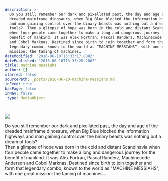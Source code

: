 ```yaml
---
description: >-
  Do you still remember our dark and pixellated past, the day and age of the
  dreaded mainframe dinosaurs, when Big Blue blocked the information highways
  and man gaining control over the binary beasts was nothing but a dream of
  fools?  Then a glimpse of hope was born in the cold and distant Scandinavia
  when four people came together to make a long and dangerous journey for the
  benefit of mankind. It was Alex Fortran, Pascal Randerz, Machinecode Anderson
  and Cobol Marknas. Destined since birth to join together and form that
  legendary combo, known to the world as “MACHINE MESSIAHS”, with one great
  mission: the taming of machines…
dateModified: '2016-06-10T13:33:17.888Z'
datePublished: '2016-06-10T13:33:20.200Z'
title: machine messiahs
author: []
starred: false
sourcePath: _posts/2016-06-10-machine-messiahs.md
inFeed: true
hasPage: false
inNav: false
_type: MediaObject

---
```

![](https://the-grid-user-content.s3-us-west-2.amazonaws.com/b908eb7f-ac31-4901-a1e4-3d625817ddd0.jpg)

Do you still remember our dark and pixellated past, the day and age of the dreaded mainframe dinosaurs, when Big Blue blocked the information highways and man gaining control over the binary beasts was nothing but a dream of fools?  
Then a glimpse of hope was born in the cold and distant Scandinavia when four people came together to make a long and dangerous journey for the benefit of mankind. It was Alex Fortran, Pascal Randerz, Machinecode Anderson and Cobol Marknas. Destined since birth to join together and form that legendary combo, known to the world as "MACHINE MESSIAHS", with one great mission: the taming of machines...